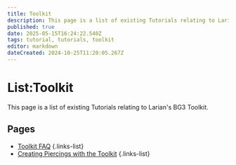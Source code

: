 ```yaml
---
title: Toolkit
description: This page is a list of existing Tutorials relating to Larian's Baldur's Gate 3 Toolkit
published: true
date: 2025-05-15T16:24:22.540Z
tags: tutorial, tutorials, toolkit
editor: markdown
dateCreated: 2024-10-25T11:20:05.267Z
---
```


# List:Toolkit
This page is a list of existing Tutorials relating to Larian's BG3 Toolkit.

## Pages
- [Toolkit FAQ](/Tutorials/Toolkit/Toolkit-FAQ)
{.links-list} 
- [Creating Piercings with the Toolkit](/Tutorials/Toolkit/Creating-Piercings-with-the-Toolkit)
{.links-list} 